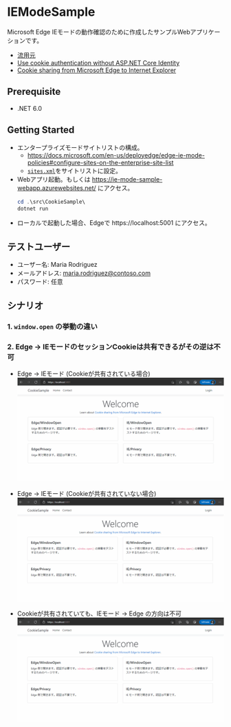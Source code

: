 # IEModeSample
Microsoft Edge IEモードの動作確認のために作成したサンプルWebアプリケーションです。
* [流用元](https://github.com/dotnet/AspNetCore.Docs/tree/main/aspnetcore/security/authentication/cookie/samples/3.x/CookieSample)
* [Use cookie authentication without ASP.NET Core Identity](https://docs.microsoft.com/en-us/aspnet/core/security/authentication/cookie?view=aspnetcore-6.0)
* [Cookie sharing from Microsoft Edge to Internet Explorer](https://docs.microsoft.com/en-us/deployedge/edge-ie-mode-add-guidance-cookieshare)

## Prerequisite
* .NET 6.0

## Getting Started
* エンタープライズモードサイトリストの構成。
    * https://docs.microsoft.com/en-us/deployedge/edge-ie-mode-policies#configure-sites-on-the-enterprise-site-list
    * [`sites.xml`](sites.xml)をサイトリストに設定。
* Webアプリ起動。もしくは https://ie-mode-sample-webapp.azurewebsites.net/ にアクセス。
    ```powershell
    cd .\src\CookieSample\
    dotnet run
    ```
* ローカルで起動した場合、Edgeで https://localhost:5001 にアクセス。

## テストユーザー
* ユーザー名: Maria Rodriguez
* メールアドレス: maria.rodriguez@contoso.com
* パスワード: 任意

## シナリオ
### 1. `window.open` の挙動の違い

### 2. Edge -> IEモードのセッションCookieは共有できるがその逆は不可
* Edge -> IEモード (Cookieが共有されている場合)
    ![](shared-cookie-edge-to-ie.gif)
* Edge -> IEモード (Cookieが共有されていない場合)
    ![](not-shared-cookie.gif)

* Cookieが共有されていても、IEモード -> Edge の方向は不可
    ![](shared-cookie-ie-to-edge.gif)
